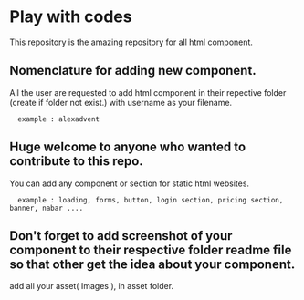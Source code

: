 
# Play with codes

This repository is the amazing repository for all html component.



## Nomenclature for adding new component.

All the user are requested to add html component in their repective folder (create if folder not exist.) with username as your filename.

```
  example : alexadvent
```


## Huge welcome to anyone who wanted to contribute to this repo. 

You can add any component or section for static html websites.

```
  example : loading, forms, button, login section, pricing section, banner, nabar ....
```

## Don't forget to add screenshot of your component to their respective folder readme file so that other get the idea about your component.

add all your asset( Images ), in asset folder.

